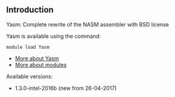 ## Introduction
Yasm: Complete rewrite of the NASM assembler with BSD license 

Yasm is available using the command:

```
module load Yasm
```

* [More about Yasm](http://www.tortall.net/projects/yasm/)
* [More about modules](Local:/systems/lisa/software/modules)

Available versions:

* 1.3.0-intel-2016b (new from 26-04-2017)